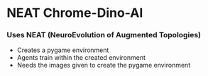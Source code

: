# NEAT Chrome-Dino-AI

### Uses NEAT (NeuroEvolution of Augmented Topologies)
- Creates a pygame environment
- Agents train within the created environment
- Needs the images given to create the pygame environment
